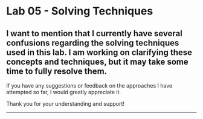 # Lab 05 - Solving Techniques  

## I want to mention that I currently have several confusions regarding the solving techniques used in this lab. I am working on clarifying these concepts and techniques, but it may take some time to fully resolve them.  

If you have any suggestions or feedback on the approaches I have attempted so far, I would greatly appreciate it.  

Thank you for your understanding and support!  

---  
 
